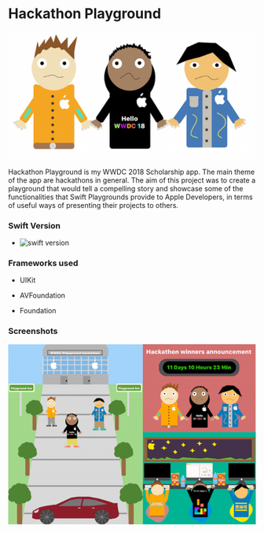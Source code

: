 # Hackathon Playground

![](/IntroAssets/introImageOne.png)

Hackathon Playground is my WWDC 2018 Scholarship app.  The main theme of the app are hackathons in general. The aim of this project was to create a playground that would tell a compelling story and showcase some of the functionalities that Swift Playgrounds provide to Apple Developers, in terms of useful ways of presenting their projects to others.


### Swift Version

- <img src="https://img.shields.io/badge/Swift-4.2-green.svg" alt="swift version"/>

### Frameworks used

- UIKit

- AVFoundation

- Foundation


### Screenshots

![](/IntroAssets/introImageTwo.png)
